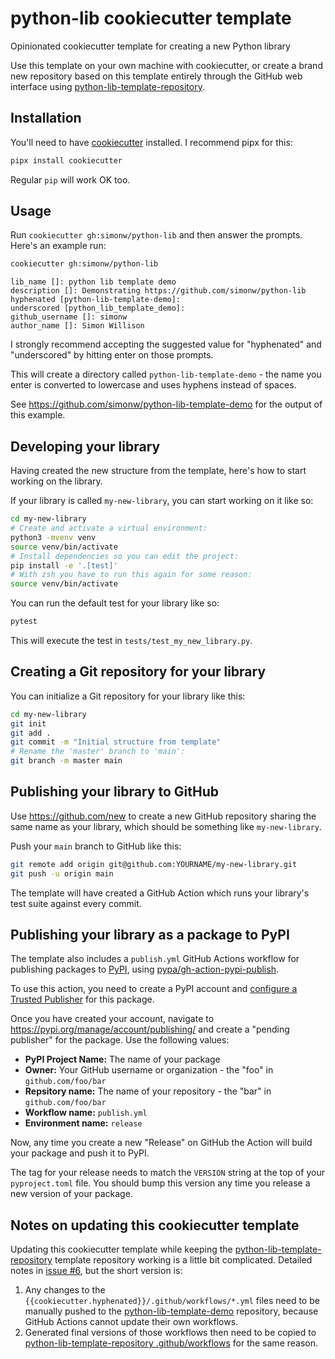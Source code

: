 # python-lib cookiecutter template

Opinionated cookiecutter template for creating a new Python library

Use this template on your own machine with cookiecutter, or create a brand new repository based on this template entirely through the GitHub web interface using [python-lib-template-repository](https://github.com/simonw/python-lib-template-repository).

## Installation

You'll need to have [cookiecutter](https://cookiecutter.readthedocs.io/) installed. I recommend pipx for this:
```bash
pipx install cookiecutter
```
Regular `pip` will work OK too.

## Usage

Run `cookiecutter gh:simonw/python-lib` and then answer the prompts. Here's an example run:
```bash
cookiecutter gh:simonw/python-lib
```
```
lib_name []: python lib template demo
description []: Demonstrating https://github.com/simonw/python-lib
hyphenated [python-lib-template-demo]: 
underscored [python_lib_template_demo]: 
github_username []: simonw
author_name []: Simon Willison
```
I strongly recommend accepting the suggested value for "hyphenated" and "underscored" by hitting enter on those prompts.

This will create a directory called `python-lib-template-demo` - the name you enter is converted to lowercase and uses hyphens instead of spaces.

See https://github.com/simonw/python-lib-template-demo for the output of this example.

## Developing your library

Having created the new structure from the template, here's how to start working on the library.

If your library is called `my-new-library`, you can start working on it like so:
```bash
cd my-new-library
# Create and activate a virtual environment:
python3 -mvenv venv
source venv/bin/activate
# Install dependencies so you can edit the project:
pip install -e '.[test]'
# With zsh you have to run this again for some reason:
source venv/bin/activate
```
You can run the default test for your library like so:
```bash
pytest
```
This will execute the test in `tests/test_my_new_library.py`.

## Creating a Git repository for your library

You can initialize a Git repository for your library like this:
```bash
cd my-new-library
git init
git add .
git commit -m "Initial structure from template"
# Rename the 'master' branch to 'main':
git branch -m master main
```
## Publishing your library to GitHub

Use https://github.com/new to create a new GitHub repository sharing the same name as your library, which should be something like `my-new-library`.

Push your `main` branch to GitHub like this:
```bash
git remote add origin git@github.com:YOURNAME/my-new-library.git
git push -u origin main
```
The template will have created a GitHub Action which runs your library's test suite against every commit.

## Publishing your library as a package to PyPI

The template also includes a `publish.yml` GitHub Actions workflow for publishing packages to [PyPI](https://pypi.org/), using [pypa/gh-action-pypi-publish](https://github.com/pypa/gh-action-pypi-publish).

To use this action, you need to create a PyPI account and [configure a Trusted Publisher](https://til.simonwillison.net/pypi/pypi-releases-from-github) for this package.

Once you have created your account, navigate to https://pypi.org/manage/account/publishing/ and create a "pending publisher" for the package. Use the following values:

- **PyPI Project Name:** The name of your package
- **Owner:** Your GitHub username or organization - the "foo" in `github.com/foo/bar`
- **Repsitory name:** The name of your repository - the "bar" in `github.com/foo/bar`
- **Workflow name:** `publish.yml`
- **Environment name:** `release`

Now, any time you create a new "Release" on GitHub the Action will build your package and push it to PyPI.

The tag for your release needs to match the `VERSION` string at the top of your `pyproject.toml` file. You should bump this version any time you release a new version of your package.

## Notes on updating this cookiecutter template

Updating this cookiecutter template while keeping the [python-lib-template-repository](https://github.com/simonw/python-lib-template-repository) template repository working is a little bit complicated. Detailed notes in [issue #6](https://github.com/simonw/python-lib/issues/6), but the short version is:

1. Any changes to the `{{cookiecutter.hyphenated}}/.github/workflows/*.yml` files need to be manually pushed to the [python-lib-template-demo](https://github.com/simonw/python-lib-template-demo) repository, because GitHub Actions cannot update their own workflows.
2. Generated final versions of those workflows then need to be copied to [python-lib-template-repository .github/workflows](https://github.com/simonw/python-lib-template-repository/tree/main/.github/workflows) for the same reason.
